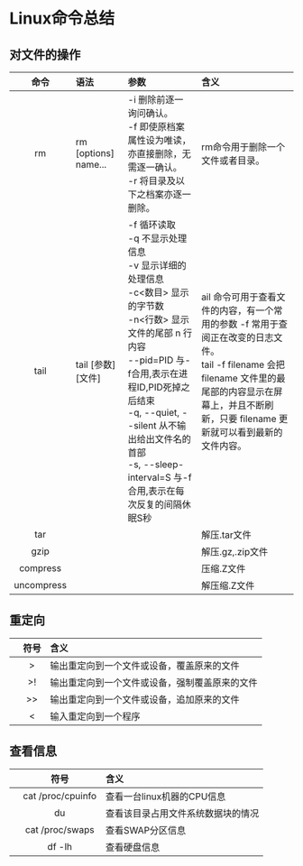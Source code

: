 # Linux命令总结

## 对文件的操作

| 命令 | 语法 | 参数 | 含义 |
|:----:|:-----|:----|:-----|
|rm |rm [options] name...|-i 删除前逐一询问确认。<br>-f 即使原档案属性设为唯读，亦直接删除，无需逐一确认。<br>-r 将目录及以下之档案亦逐一删除。| rm命令用于删除一个文件或者目录。|
|tail|tail [参数] [文件]  |-f 循环读取 <br> -q 不显示处理信息 <br> -v 显示详细的处理信息 <br> -c<数目> 显示的字节数 <br> -n<行数> 显示文件的尾部 n 行内容 <br> --pid=PID 与-f合用,表示在进程ID,PID死掉之后结束 <br> -q, --quiet, --silent 从不输出给出文件名的首部 <br> -s, --sleep-interval=S 与-f合用,表示在每次反复的间隔休眠S秒|ail 命令可用于查看文件的内容，有一个常用的参数 -f 常用于查阅正在改变的日志文件。<br> tail -f filename 会把 filename 文件里的最尾部的内容显示在屏幕上，并且不断刷新，只要 filename 更新就可以看到最新的文件内容。|
|tar|||解压.tar文件|
|gzip|||解压.gz,.zip文件|
|compress|||压缩.Z文件|
|uncompress|||解压缩.Z文件| 

## 重定向

|        |  符号  |  含义  | 
|:-------|:------:|:-------|
||>|输出重定向到一个文件或设备，覆盖原来的文件|
||>!|输出重定向到一个文件或设备，强制覆盖原来的文件|
||>>|输出重定向到一个文件或设备，追加原来的文件|
||<|输入重定向到一个程序|

## 查看信息

|        |  符号  |  含义  |
|:-------|:------:|:-------|
|        |cat /proc/cpuinfo|查看一台linux机器的CPU信息|
||du|查看该目录占用文件系统数据块的情况|
||cat /proc/swaps|查看SWAP分区信息|
||df -lh|查看硬盘信息|
